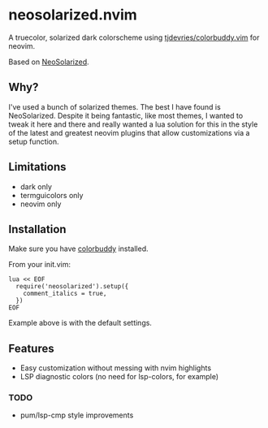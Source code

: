 # neosolarized.nvim

A truecolor, solarized dark colorscheme using [tjdevries/colorbuddy.vim](https://github.com/tjdevries/colorbuddy.vim) for neovim.

Based on [NeoSolarized](https://github.com/overcache/NeoSolarized).

## Why?

I've used a bunch of solarized themes. The best I have found is NeoSolarized. Despite it
being fantastic, like most themes, I wanted to tweak it here and there and really wanted a
lua solution for this in the style of the latest and greatest neovim plugins that allow
customizations via a setup function.

## Limitations

- dark only
- termguicolors only
- neovim only

## Installation

Make sure you have [colorbuddy](https://github.com/tjdevries/colorbuddy.vim) installed.

From your init.vim:

```
lua << EOF
  require('neosolarized').setup({
    comment_italics = true,
  })
EOF
```

Example above is with the default settings.

## Features

- Easy customization without messing with nvim highlights
- LSP diagnostic colors (no need for lsp-colors, for example)

### TODO

- pum/lsp-cmp style improvements
